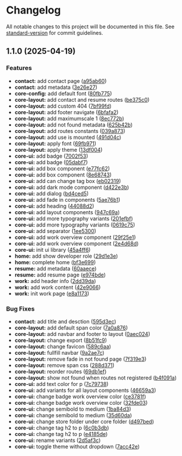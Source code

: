 # Changelog

All notable changes to this project will be documented in this file. See [standard-version](https://github.com/conventional-changelog/standard-version) for commit guidelines.

## 1.1.0 (2025-04-19)


### Features

* **contact:** add contact page ([a95ab60](https://github.com/sdsarun/portfolio/commit/a95ab60cd547a454ebd371596d8162745974cff6))
* **contact:** add metadata ([3e26e27](https://github.com/sdsarun/portfolio/commit/3e26e2781d307b22e3a66683f5c0e96dd948b79b))
* **core-config:** add default font ([80fb775](https://github.com/sdsarun/portfolio/commit/80fb775cc07d404d876d8d4631a7222b129c109b))
* **core-layout:** add contact and resume routes ([be375c0](https://github.com/sdsarun/portfolio/commit/be375c07cbd737c07021f670fb1ddc72838b1ef8))
* **core-layout:** add custom 404 ([7bf99fd](https://github.com/sdsarun/portfolio/commit/7bf99fdd4bb5a679b41c5a98908384f55068d4d3))
* **core-layout:** add footer navigate ([6bfafa2](https://github.com/sdsarun/portfolio/commit/6bfafa29ad6673ea1800a18c741452cb20c07173))
* **core-layout:** add maximumscale 1 ([8ec772b](https://github.com/sdsarun/portfolio/commit/8ec772bd2f500439493a9ee4bff5b57bdc4da77a))
* **core-layout:** add not found metadata ([625b42b](https://github.com/sdsarun/portfolio/commit/625b42b6ca536186a8cb36e23ee50d64f649de6b))
* **core-layout:** add routes constants ([039a873](https://github.com/sdsarun/portfolio/commit/039a873ebcc8b4425b11d4f7b31f7d6144097c12))
* **core-layout:** add use is mounted ([491d04c](https://github.com/sdsarun/portfolio/commit/491d04c84df449bb238475cf5a0624e6a987f86f))
* **core-layout:** apply font ([69fb971](https://github.com/sdsarun/portfolio/commit/69fb9712141145ff2b1b74353f2ca665a0087cd0))
* **core-layout:** apply theme ([13df004](https://github.com/sdsarun/portfolio/commit/13df004b3cc29a87b7fe6bb4e6678bec3e59f0be))
* **core-ui:** add badge ([7002f53](https://github.com/sdsarun/portfolio/commit/7002f531604c5da63621df72ac4b364eeeb84a85))
* **core-ui:** add badge ([05dabf7](https://github.com/sdsarun/portfolio/commit/05dabf77763db1988abefc3e535f3acc0f907d51))
* **core-ui:** add box component ([e77fc62](https://github.com/sdsarun/portfolio/commit/e77fc62f0a4186e2a0918ed1f837091a28455307))
* **core-ui:** add box component ([8e68743](https://github.com/sdsarun/portfolio/commit/8e6874386cedb09f7531996125e658949c564e48))
* **core-ui:** add can change tag box ([eb02319](https://github.com/sdsarun/portfolio/commit/eb02319a32b3ff82d01b0ca6dfa07fc5c3412149))
* **core-ui:** add dark mode component ([d422e3b](https://github.com/sdsarun/portfolio/commit/d422e3bbfa42157f794622e0d5f71ad8c40bae41))
* **core-ui:** add dialog ([bd4ced5](https://github.com/sdsarun/portfolio/commit/bd4ced5f8343e32cdd9c6a4a7ca4edb2ac07b0f7))
* **core-ui:** add fade in components ([5ae76b1](https://github.com/sdsarun/portfolio/commit/5ae76b150c7550d004f0f60665631baf52b21018))
* **core-ui:** add heading ([44088d2](https://github.com/sdsarun/portfolio/commit/44088d285c1ef2f06212d0f22965ea65027eb55c))
* **core-ui:** add layout components ([947c69a](https://github.com/sdsarun/portfolio/commit/947c69a3873ded794d81b4eae6859cfec29bc04e))
* **core-ui:** add more typography variants ([201efbf](https://github.com/sdsarun/portfolio/commit/201efbfd813c36ed791787a640f8a3826f1d7631))
* **core-ui:** add more typography variants ([0619c75](https://github.com/sdsarun/portfolio/commit/0619c75a5afc246dc847aa61d8f6f99a4999967e))
* **core-ui:** add separator ([1ee5300](https://github.com/sdsarun/portfolio/commit/1ee5300d84ab6b27f19e4b1abfad4198c1366c4a))
* **core-ui:** add work overview component ([29f25e1](https://github.com/sdsarun/portfolio/commit/29f25e173fbd5740c2c6c2a6460b42d554d4b06e))
* **core-ui:** add work overview component ([2e4d68d](https://github.com/sdsarun/portfolio/commit/2e4d68df20d4d2f9ab5294a0c6039ad6660cd1c2))
* **core-ui:** init ui library ([45a4ff6](https://github.com/sdsarun/portfolio/commit/45a4ff66256305d2460f6c23394ba6925323f939))
* **home:** add show developer role ([29d1e3e](https://github.com/sdsarun/portfolio/commit/29d1e3efbfc9d1f0e87ba3022371c446198c9ef0))
* **home:** complete home ([bf3e699](https://github.com/sdsarun/portfolio/commit/bf3e699639563184942b04ecd9ce81b50de2d007))
* **resume:** add metadata ([60aaece](https://github.com/sdsarun/portfolio/commit/60aaecef17f24360ad8692ff61731a3929546d44))
* **resume:** add resume page ([e974bde](https://github.com/sdsarun/portfolio/commit/e974bde0f41d5b26bc0bb3be0808ac45e90ca268))
* **work:** add header info ([2dd39da](https://github.com/sdsarun/portfolio/commit/2dd39da6e7f9e8c295f1884b8303888f913a853b))
* **work:** add work content ([42e9066](https://github.com/sdsarun/portfolio/commit/42e9066cbc289fd367ea4743ceb96c021aa75cdd))
* **work:** init work page ([e8a1173](https://github.com/sdsarun/portfolio/commit/e8a1173390b159e1723076ad44811be87085d78b))


### Bug Fixes

* **contact:** add title and desction ([595d3ec](https://github.com/sdsarun/portfolio/commit/595d3ec96cfd5cbf938bb3c1c48d57e18e45ad19))
* **core-layout:** add default span color ([7a0a876](https://github.com/sdsarun/portfolio/commit/7a0a876b4118ee57452e83c2b17d6d7bcf9c4a8b))
* **core-layout:** add navbar and footer to layout ([0aec024](https://github.com/sdsarun/portfolio/commit/0aec024ae31a9d68471037e13c52589bce3e666a))
* **core-layout:** change export ([8b51fc9](https://github.com/sdsarun/portfolio/commit/8b51fc9ee93b527ba6db9773f00dc8624939b0ab))
* **core-layout:** change favicon ([589c6aa](https://github.com/sdsarun/portfolio/commit/589c6aa72170710680a2f016d7c552841dafb39d))
* **core-layout:** fullfill navbar ([9a2ae7c](https://github.com/sdsarun/portfolio/commit/9a2ae7ca044e70c05c49a5e1814f03a9ce825a99))
* **core-layout:** remove fade in not found page ([7f319e3](https://github.com/sdsarun/portfolio/commit/7f319e3c8de8d272c84195f50943bcfbff253d3a))
* **core-layout:** remove span css ([288d371](https://github.com/sdsarun/portfolio/commit/288d371909a43fa01ebec982a21e0a93dba70972))
* **core-layout:** reorder routes ([69db1ef](https://github.com/sdsarun/portfolio/commit/69db1ef0c066b52849cb320be7003d136a604912))
* **core-layout:** show not found when routes not registered ([b4f091a](https://github.com/sdsarun/portfolio/commit/b4f091aa06415965f04c4a07e98fe2616e61c11e))
* **core-ui:** add text color for p ([7c79738](https://github.com/sdsarun/portfolio/commit/7c7973883bbc55e8baf18d04ce98544299223582))
* **core-ui:** add variants for all layout components ([46659a3](https://github.com/sdsarun/portfolio/commit/46659a33552b409e8efcd87eee113e33ca3eb07c))
* **core-ui:** change badge work overview color ([ce3781f](https://github.com/sdsarun/portfolio/commit/ce3781ffe193c9ab77e0ae5cebd70f8233cae2dc))
* **core-ui:** change badge work overview color ([32fde03](https://github.com/sdsarun/portfolio/commit/32fde03e844bf473430d0c70bcba3ae2b224a17a))
* **core-ui:** change semibold to medium ([1ba84d3](https://github.com/sdsarun/portfolio/commit/1ba84d3ff671792ee64ee5c68f0707766852c503))
* **core-ui:** change semibold to medium ([35d60da](https://github.com/sdsarun/portfolio/commit/35d60da3a41db2eb0f71bd8550b956b6441bb16c))
* **core-ui:** change store folder under core folder ([d497bed](https://github.com/sdsarun/portfolio/commit/d497bed4401163d71d580e8eb9c2f55b03aef363))
* **core-ui:** change tag h2 to p ([6c0b3db](https://github.com/sdsarun/portfolio/commit/6c0b3db095ce782c00b9c1dd847b8f091ce8d832))
* **core-ui:** change tag h2 to p ([e4185de](https://github.com/sdsarun/portfolio/commit/e4185de7da412c617aee80861a8ddb5184eeca69))
* **core-ui:** rename variants ([2d5af3c](https://github.com/sdsarun/portfolio/commit/2d5af3c54ff6a294c67cf474a38b01c0eb2dcf63))
* **core-ui:** toggle theme without dropdown ([7acc42e](https://github.com/sdsarun/portfolio/commit/7acc42eda0e41bf0ada8029b52665a2bd880b4d2))
